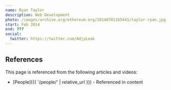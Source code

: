 ```yaml
---
name: Ryan Taylor
description: Web Development
photo: /images/archive.org/ethereum.org/20140701165441/taylor-ryan.jpg
start: Feb 2014
end: ???
social:
  twitter: https://twitter.com/AdjyLeak
---
```


## References

This page is referenced from the following articles and videos:

- [People]({{ '/people/' | relative_url }}) - Referenced in content
